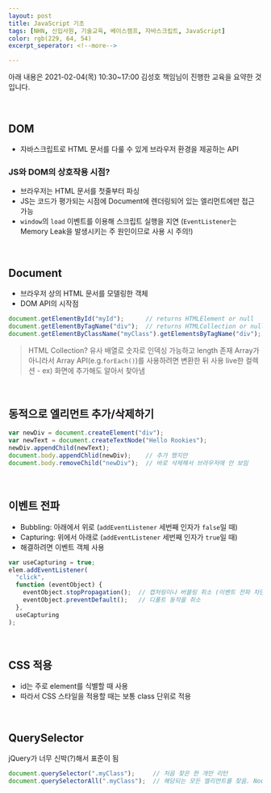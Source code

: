```yaml
---
layout: post
title: JavaScript 기초
tags: [NHN, 신입사원, 기술교육, 베이스캠프, 자바스크립트, JavaScript]
color: rgb(229, 64, 54)
excerpt_seperator: <!--more-->

---
```


아래 내용은 2021-02-04(목) 10:30~17:00 김성호 책임님이 진행한 교육을 요약한 것입니다.

<br>

## DOM

- 자바스크립트로 HTML 문서를 다룰 수 있게 브라우저 환경을 제공하는 API

### JS와 DOM의 상호작용 시점?

- 브라우저는 HTML 문서를 첫줄부터 파싱
- JS는 코드가 평가되는 시점에 Document에 렌더링되어 있는 엘리먼트에만 접근 가능
- `window`의 `load` 이벤트를 이용해 스크립트 실행을 지연 (`EventListener`는 Memory Leak을 발생시키는 주 원인이므로 사용 시 주의!)

<br>

## Document

- 브라우저 상의 HTML 문서를 모델링한 객체
- DOM API의 시작점

```js
document.getElementById("myId");      // returns HTMLElement or null
document.getElementByTagName("div");  // returns HTMLCollection or null
document.getElementByClassName("myClass").getElementsByTagName("div");
```

> HTML Collection?
> 유사 배열로 숫자로 인덱싱 가능하고 length 존재
> Array가 아니라서 Array API(e.g.`forEach()`)를 사용하려면 변환한 뒤 사용
> live한 컬렉션 - ex) 화면에 추가해도 알아서 찾아냄

<br>

## 동적으로 엘리먼트 추가/삭제하기

```js
var newDiv = document.createElement("div");
var newText = document.createTextNode("Hello Rookies");
newDiv.appendChild(newText);
document.body.appendChlid(newDiv);    // 추가 했지만
document.body.removeChild("newDiv");  // 바로 삭제해서 브라우저에 안 보임
```

<br>

## 이벤트 전파

- Bubbling: 아래에서 위로 (`addEventListener` 세번째 인자가 `false`일 때)
- Capturing: 위에서 아래로 (`addEventListener` 세번째 인자가 `true`일 때)
- 해결하려면 이벤트 객체 사용

```js
var useCapturing = true;
elem.addEventListener(
  "click",
  function (eventObject) {
    eventObject.stopPropagation();  // 캡처링이나 버블링 취소 (이벤트 전파 차단)
    eventObject.preventDefault();   // 디폴트 동작을 취소
  },
  useCapturing
);
```

<br>

## CSS 적용

- id는 주로 element를 식별할 때 사용
- 따라서 CSS 스타일을 적용할 때는 보통 class 단위로 적용

<br>

## QuerySelector

jQuery가 너무 신박(?)해서 표준이 됨

```js
document.querySelector(".myClass");     // 처음 찾은 한 개만 리턴
document.querySelectorAll(".myClass");  // 해당되는 모든 엘리먼트를 찾음. NodeList로 not live
```

<br>
